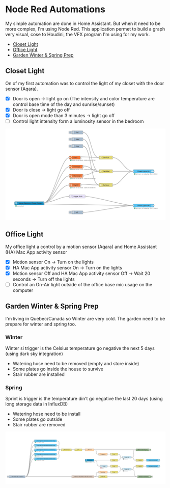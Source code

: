 # Node Red Automations #

My simple automation are done in Home Assistant. But when it need to be more complex, I'm using Node Red. This application permet to build a graph very visual, cose to Houdini, the VFX program I'm using for my work.

- [Closet Light](#closet-light)
- [Office Light](#office-light)
- [Garden Winter & Spring Prep](#garden-winter--spring-prep)

## Closet Light ##

On of my first automation was to control the light of my closet with the door sensor (Aqara).
- [x] Door is open -> light go on
	(The intensity and color temperature are control base time of the day and sunrise/sunset)
- [x]  Door is close -> light go off 
- [x]  Door is open mode than 3 minutes -> light go off 
- [ ] Control light intensity form a luminosity sensor in the bedroom

![Closet Light Graph](closetLight.png)


## Office Light ##
My office light a control by a motion sensor (Aqara) and Home Assistant (HA) Mac App activity sensor
- [x] Motion sensor On -> Turn on the lights
- [x] HA Mac App activity sensor On -> Turn on the lights
- [x] Motion sensor Off and HA Mac App activity sensor Off -> Wait 20 seconds -> Turn off the lights
- [ ] Control an On-Air light outside of the office base mic usage on the computer

## Garden Winter & Spring Prep ##

I'm living in Quebec/Canada so Winter are very cold. 
The garden need to be prepare for winter and spring too.

### Winter ###
Winter si trigger is the Celsius temperature go negative the next  5 days (using dark sky integration)
- Watering hose need to be removed (empty and store inside)
- Some plates go inside the house to survive
- Stair rubber are installed

### Spring ###
Sprint is trigger is the temperature din't go negative the last 20 days (using long storage data in InfluxDB)
- Watering hose need to be install
- Some plates go outside
- Stair rubber are removed

![Closet Light Graph](gardenWinterSpringPrep.png)

